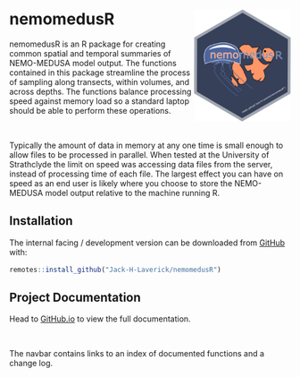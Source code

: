 
<!-- README.md is generated from README.Rmd. Please edit that file -->

# nemomedusR <a href='https://jack-h-laverick.github.io/nemomedusR'><img src='man/figures/logo.png' align="right" height="200"/></a>

<!-- badges: start -->

<!-- badges: end -->

nemomedusR is an R package for creating common spatial and temporal
summaries of NEMO-MEDUSA model output. The functions contained in this
package streamline the process of sampling along transects, within
volumes, and across depths. The functions balance processing speed
against memory load so a standard laptop should be able to perform these
operations.

<br/>

Typically the amount of data in memory at any one time is small enough
to allow files to be processed in parallel. When tested at the
University of Strathclyde the limit on speed was accessing data files
from the server, instead of processing time of each file. The largest
effect you can have on speed as an end user is likely where you choose
to store the NEMO-MEDUSA model output relative to the machine running R.

## Installation

The internal facing / development version can be downloaded from
[GitHub](https://github.com/) with:

``` r
remotes::install_github("Jack-H-Laverick/nemomedusR")
```

## Project Documentation

Head to
[GitHub.io](https://jack-h-laverick.github.io/nemomedusR/index.html) to
view the full documentation.

<br/>

The navbar contains links to an index of documented functions and a
change log.
